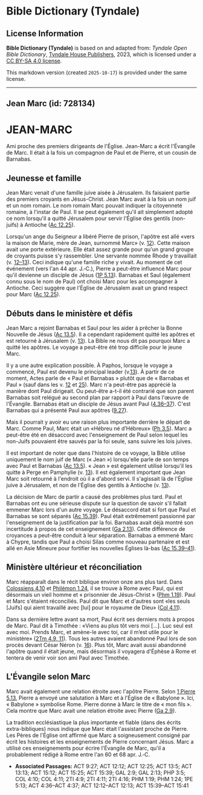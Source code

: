 # Bible Dictionary (Tyndale)

## License Information

**Bible Dictionary (Tyndale)** is based on and adapted from: _Tyndale Open Bible Dictionary_, [Tyndale House Publishers](https://tyndaleopenresources.com/), 2023, which is licensed under a [CC BY-SA 4.0 license](https://creativecommons.org/licenses/by-sa/4.0/legalcode.en).

This markdown version (created `2025-10-17`) is provided under the same license.



--------------------------------

## Jean Marc (id: 728134)

JEAN\-MARC
==========

Ami proche des premiers dirigeants de l'Église. Jean\-Marc a écrit l'Évangile de Marc. Il était à la fois un compagnon de Paul et de Pierre, et un cousin de Barnabas.

Jeunesse et famille
-------------------

Jean Marc venait d'une famille juive aisée à Jérusalem. Ils faisaient partie des premiers croyants en Jésus\-Christ. Jean Marc avait à la fois un nom juif et un nom romain. Le nom romain Marc pouvait indiquer la citoyenneté romaine, à l'instar de Paul. Il se peut également qu'il ait simplement adopté ce nom lorsqu'il a quitté Jérusalem pour servir l'Église des gentils (non\-juifs) à Antioche ([Ac 12\.25](https://ref.ly/Acts12:25)).

Lorsqu'un ange du Seigneur a libéré Pierre de prison, l'apôtre est allé «vers la maison de Marie, mère de Jean, surnommé Marc» (v. [12](https://ref.ly/Acts12:12)). Cette maison avait une porte extérieure. Elle était assez grande pour qu'un grand groupe de croyants puisse s'y rassembler. Une servante nommée Rhode y travaillait (v. [12–13](https://ref.ly/Acts12:12-Acts12:13)). Ceci indique qu'une famille riche y vivait. Au moment de cet événement (vers l'an 44 apr. J.‑C.), Pierre a peut\-être influencé Marc pour qu'il devienne un disciple de Jésus ([1P 5\.13](https://ref.ly/1Pet5:13)). Barnabas et Saul (également connu sous le nom de Paul) ont choisi Marc pour les accompagner à Antioche. Ceci suggère que l'Église de Jérusalem avait un grand respect pour Marc ([Ac 12\.25](https://ref.ly/Acts12:25)).

Débuts dans le ministère et défis
---------------------------------

Jean Marc a rejoint Barnabas et Saul pour les aider à prêcher la Bonne Nouvelle de Jésus ([Ac 13\.5](https://ref.ly/Acts13:5)). Il a cependant rapidement quitté les apôtres et est retourné à Jérusalem (v. [13](https://ref.ly/Acts13:13)). La Bible ne nous dit pas pourquoi Marc a quitté les apôtres. Le voyage a peut\-être été trop difficile pour le jeune Marc.

Il y a une autre explication possible. À Paphos, lorsque le voyage a commencé, Paul est devenu le principal leader (v.[13](https://ref.ly/Acts13:13)). À partir de ce moment, Actes parle de « Paul et Barnabas » plutôt que de « Barnabas et Paul » (sauf dans les v. [12](https://ref.ly/Acts15:12,Acts15:25) et [25](https://ref.ly/Acts15:12,Acts15:25)). Marc n'a peut\-être pas apprécié la manière dont Paul dirigeait. Ou peut\-être a\-t\-il été contrarié que son parent Barnabas soit relégué au second plan par rapport à Paul dans l'œuvre de l'Évangile. Barnabas était un disciple de Jésus avant Paul ([4\.36–37](https://ref.ly/Acts4:36-Acts4:37)). C'est Barnabas qui a présenté Paul aux apôtres ([9\.27](https://ref.ly/Acts9:27)).

Mais il pourrait y avoir eu une raison plus importante derrière le départ de Marc. Comme Paul, Marc était un «Hébreu né d’Hébreux» ([Ph 3\.5](https://ref.ly/Phil3:5)). Marc a peut\-être été en désaccord avec l'enseignement de Paul selon lequel les non\-Juifs pouvaient être sauvés par la foi seule, sans suivre les lois juives.

Il est important de noter que dans l'histoire de ce voyage, la Bible utilise uniquement le nom juif de Marc (« Jean ») lorsqu'elle parle de son temps avec Paul et Barnabas ([Ac 13\.5](https://ref.ly/Acts13:5)). « Jean » est également utilisé lorsqu'il les quitte à Perge en Pamphylie (v. [13](https://ref.ly/Acts13:13)). Il est également important que Jean Marc soit retourné à l'endroit où il a d'abord servi. Il s'agissait là de l'Église juive à Jérusalem, et non de l'Église des gentils à Antioche (v. [13](https://ref.ly/Acts13:13)).

La décision de Marc de partir a causé des problèmes plus tard. Paul et Barnabas ont eu une sérieuse dispute sur la question de savoir s'il fallait emmener Marc lors d'un autre voyage. Le désaccord était si fort que Paul et Barnabas se sont séparés ([Ac 15\.39](https://ref.ly/Acts15:39)). Paul était extrêmement passionné par l'enseignement de la justification par la foi. Barnabas avait déjà montré son incertitude à propos de cet enseignement ([Ga 2\.13](https://ref.ly/Gal2:13)). Cette différence de croyances a peut\-être conduit à leur séparation. Barnabas a emmené Marc à Chypre, tandis que Paul a choisi Silas comme nouveau partenaire et est allé en Asie Mineure pour fortifier les nouvelles Églises là\-bas ([Ac 15\.39–41](https://ref.ly/Acts15:39-Acts15:41)).

Ministère ultérieur et réconciliation
-------------------------------------

Marc réapparaît dans le récit biblique environ onze ans plus tard. Dans [Colossiens 4\.10](https://ref.ly/Col4:10) et [Philémon 1\.24](https://ref.ly/Phlm1:24), il se trouve à Rome avec Paul, qui est désormais un vieil homme et « prisonnier de Jésus\-Christ » ([Phm 1\.19](https://ref.ly/Phlm1:19)). Paul et Marc s'étaient réconciliés. Paul dit que Marc et d'autres sont «les seuls \[Juifs] qui aient travaillé avec \[lui] pour le royaume de Dieu» ([Col 4\.11](https://ref.ly/Col4:11)).

Dans sa dernière lettre avant sa mort, Paul écrit ses derniers mots à propos de Marc. Paul dit à Timothée : «Viens au plus tôt vers moi \[...]. Luc seul est avec moi. Prends Marc, et amène\-le avec toi, car il m’est utile pour le ministère» ([2Tm 4\.9, 11](https://ref.ly/2Tim4:9,2Tim4:11)). Tous les autres avaient abandonné Paul lors de son procès devant César Néron (v. [16](https://ref.ly/2Tim4:16)). Plus tôt, Marc avait aussi abandonné l'apôtre quand il était jeune, mais désormais il voyagera d'Éphèse à Rome et tentera de venir voir son ami Paul avec Timothée.

L'Évangile selon Marc
---------------------

Marc avait également une relation étroite avec l'apôtre Pierre. Selon [1 Pierre 5\.13](https://ref.ly/1Pet5:13), Pierre a envoyé une salutation à Marc et à l'Église de « Babylone ». Ici, « Babylone » symbolise Rome. Pierre donne à Marc le titre de « mon fils ». Cela montre que Marc avait une relation étroite avec Pierre ([Ga 2\.9](https://ref.ly/Gal2:9)).

La tradition ecclésiastique la plus importante et fiable (dans des écrits extra\-bibliques) nous indique que Marc était l'assistant proche de Pierre. Les Pères de l'Église ont affirmé que Marc a soigneusement consigné par écrit les histoires et les enseignements de Pierre concernant Jésus. Marc a utilisé ces enseignements pour écrire l'Évangile de Marc, qu'il a probablement rédigé à Rome entre l'an 60 et 68 apr. J.‑C.

* **Associated Passages:** ACT 9:27; ACT 12:12; ACT 12:25; ACT 13:5; ACT 13:13; ACT 15:12; ACT 15:25; ACT 15:39; GAL 2:9; GAL 2:13; PHP 3:5; COL 4:10; COL 4:11; 2TI 4:9; 2TI 4:11; 2TI 4:16; PHM 1:19; PHM 1:24; 1PE 5:13; ACT 4:36–ACT 4:37; ACT 12:12–ACT 12:13; ACT 15:39–ACT 15:41

